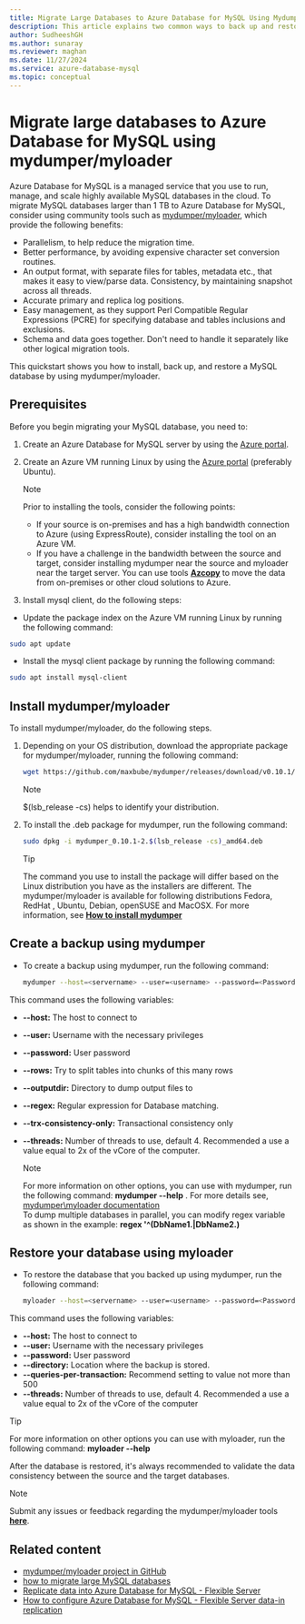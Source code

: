 ```yaml
---
title: Migrate Large Databases to Azure Database for MySQL Using Mydumper/myloader
description: This article explains two common ways to back up and restore databases in your Azure Database for MySQL, using tool mydumper/myloader
author: SudheeshGH
ms.author: sunaray
ms.reviewer: maghan
ms.date: 11/27/2024
ms.service: azure-database-mysql
ms.topic: conceptual
---
```


# Migrate large databases to Azure Database for MySQL using mydumper/myloader

Azure Database for MySQL is a managed service that you use to run, manage, and scale highly available MySQL databases in the cloud. To migrate MySQL databases larger than 1 TB to Azure Database for MySQL, consider using community tools such as [mydumper/myloader](https://centminmod.com/mydumper.html), which provide the following benefits:

- Parallelism, to help reduce the migration time.
- Better performance, by avoiding expensive character set conversion routines.
- An output format, with separate files for tables, metadata etc., that makes it easy to view/parse data. Consistency, by maintaining snapshot across all threads.
- Accurate primary and replica log positions.
- Easy management, as they support Perl Compatible Regular Expressions (PCRE) for specifying database and tables inclusions and exclusions.
- Schema and data goes together. Don't need to handle it separately like other logical migration tools.

This quickstart shows you how to install, back up, and restore a MySQL database by using mydumper/myloader.

## Prerequisites

Before you begin migrating your MySQL database, you need to:

1. Create an Azure Database for MySQL server by using the [Azure portal](../flexible-server/quickstart-create-server-portal.md).

1. Create an Azure VM running Linux by using the [Azure portal](/azure/virtual-machines/linux/quick-create-portal) (preferably Ubuntu).
    > [!NOTE]  
    > Prior to installing the tools, consider the following points:
    >  
    > * If your source is on-premises and has a high bandwidth connection to Azure (using ExpressRoute), consider installing the tool on an Azure VM.<br>
    > * If you have a challenge in the bandwidth between the source and target, consider installing mydumper near the source and myloader near the target server. You can use tools **[Azcopy](/azure/storage/common/storage-use-azcopy-v10)** to move the data from on-premises or other cloud solutions to Azure.

1. Install mysql client, do the following steps:

- Update the package index on the Azure VM running Linux by running the following command:

```bash
sudo apt update
```
- Install the mysql client package by running the following command:

```bash
sudo apt install mysql-client
```

## Install mydumper/myloader

To install mydumper/myloader, do the following steps.

1. Depending on your OS distribution, download the appropriate package for mydumper/myloader, running the following command:

    ```bash
    wget https://github.com/maxbube/mydumper/releases/download/v0.10.1/mydumper_0.10.1-2.$(lsb_release -cs)_amd64.deb
    ```

    > [!NOTE]  
    > $(lsb_release -cs) helps to identify your distribution.

1. To install the .deb package for mydumper, run the following command:

    ```bash
    sudo dpkg -i mydumper_0.10.1-2.$(lsb_release -cs)_amd64.deb
    ```

    > [!TIP]  
    > The command you use to install the package will differ based on the Linux distribution you have as the installers are different. The mydumper/myloader is available for following distributions Fedora, RedHat , Ubuntu, Debian, openSUSE and MacOSX. For more information, see **[How to install mydumper](https://github.com/maxbube/mydumper#how-to-install-mydumpermyloader)**

## Create a backup using mydumper

- To create a backup using mydumper, run the following command:

    ```bash
    mydumper --host=<servername> --user=<username> --password=<Password> --outputdir=./backup --rows=100000 --compress --build-empty-files --threads=16 --compress-protocol --trx-consistency-only --ssl  --regex '^(<Db_name>\.)' -L mydumper-logs.txt
    ```

This command uses the following variables:

- **--host:** The host to connect to
- **--user:** Username with the necessary privileges
- **--password:** User password
- **--rows:** Try to split tables into chunks of this many rows
- **--outputdir:** Directory to dump output files to
- **--regex:** Regular expression for Database matching.
- **--trx-consistency-only:** Transactional consistency only
- **--threads:** Number of threads to use, default 4. Recommended a use a value equal to 2x of the vCore of the computer.

    > [!NOTE]  
    > For more information on other options, you can use with mydumper, run the following command:
    **mydumper --help** . For more details see, [mydumper\myloader documentation](https://centminmod.com/mydumper.html)<br>
    > To dump multiple databases in parallel, you can modify regex variable as shown in the example: **regex '^(DbName1\.|DbName2\.)**

## Restore your database using myloader

- To restore the database that you backed up using mydumper, run the following command:

    ```bash
    myloader --host=<servername> --user=<username> --password=<Password> --directory=./backup --queries-per-transaction=500 --threads=16 --compress-protocol --ssl --verbose=3 -e 2>myloader-logs.txt
    ```

This command uses the following variables:

- **--host:** The host to connect to
- **--user:** Username with the necessary privileges
- **--password:** User password
- **--directory:** Location where the backup is stored.
- **--queries-per-transaction:** Recommend setting to value not more than 500
- **--threads:** Number of threads to use, default 4. Recommended a use a value equal to 2x of the vCore of the computer

> [!TIP]  
> For more information on other options you can use with myloader, run the following command:
**myloader --help**

After the database is restored, it's always recommended to validate the data consistency between the source and the target databases.

> [!NOTE]  
> Submit any issues or feedback regarding the mydumper/myloader tools **[here](https://github.com/maxbube/mydumper/issues)**.

## Related content

- [mydumper/myloader project in GitHub](https://github.com/maxbube/mydumper)
- [how to migrate large MySQL databases](https://techcommunity.microsoft.com/blog/adformysql/best-practices-for-migrating-large-databases-to-azure-database-for-mysql/1362699)
- [Replicate data into Azure Database for MySQL - Flexible Server](../flexible-server/concepts-data-in-replication.md)
- [How to configure Azure Database for MySQL - Flexible Server data-in replication](../flexible-server/how-to-data-in-replication.md)
